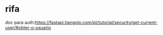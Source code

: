 # rifa



doc para auth:https://fastapi.tiangolo.com/pt/tutorial/security/get-current-user/#obter-o-usuario